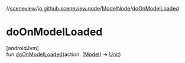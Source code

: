 //[sceneview](../../../index.md)/[io.github.sceneview.node](../index.md)/[ModelNode](index.md)/[doOnModelLoaded](do-on-model-loaded.md)

# doOnModelLoaded

[androidJvm]\
fun [doOnModelLoaded](do-on-model-loaded.md)(action: ([Model](../../io.github.sceneview.model/index.md#1227607086%2FClasslikes%2F-1571379623)) -&gt; [Unit](https://kotlinlang.org/api/latest/jvm/stdlib/kotlin/-unit/index.html))
